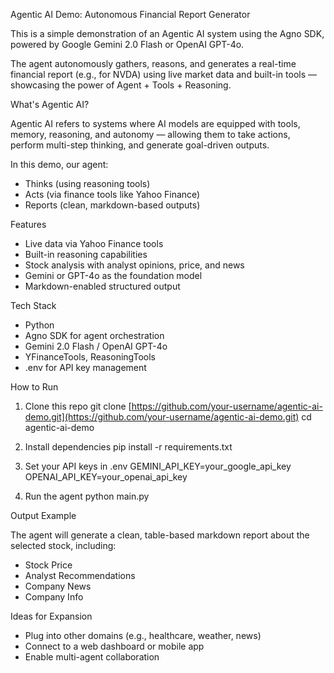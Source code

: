 Agentic AI Demo: Autonomous Financial Report Generator

This is a simple demonstration of an Agentic AI system using the Agno SDK, powered by Google Gemini 2.0 Flash or OpenAI GPT-4o.

The agent autonomously gathers, reasons, and generates a real-time financial report (e.g., for NVDA) using live market data and built-in tools — showcasing the power of Agent + Tools + Reasoning.

What's Agentic AI?

Agentic AI refers to systems where AI models are equipped with tools, memory, reasoning, and autonomy — allowing them to take actions, perform multi-step thinking, and generate goal-driven outputs.

In this demo, our agent:

* Thinks (using reasoning tools)
* Acts (via finance tools like Yahoo Finance)
* Reports (clean, markdown-based outputs)

Features

* Live data via Yahoo Finance tools
* Built-in reasoning capabilities
* Stock analysis with analyst opinions, price, and news
* Gemini or GPT-4o as the foundation model
* Markdown-enabled structured output

Tech Stack

* Python
* Agno SDK for agent orchestration
* Gemini 2.0 Flash / OpenAI GPT-4o
* YFinanceTools, ReasoningTools
* .env for API key management

How to Run

1. Clone this repo
   git clone [https://github.com/your-username/agentic-ai-demo.git](https://github.com/your-username/agentic-ai-demo.git)
   cd agentic-ai-demo

2. Install dependencies
   pip install -r requirements.txt

3. Set your API keys in .env
   GEMINI\_API\_KEY=your\_google\_api\_key
   OPENAI\_API\_KEY=your\_openai\_api\_key

4. Run the agent
   python main.py

Output Example

The agent will generate a clean, table-based markdown report about the selected stock, including:

* Stock Price
* Analyst Recommendations
* Company News
* Company Info

Ideas for Expansion

* Plug into other domains (e.g., healthcare, weather, news)
* Connect to a web dashboard or mobile app
* Enable multi-agent collaboration

